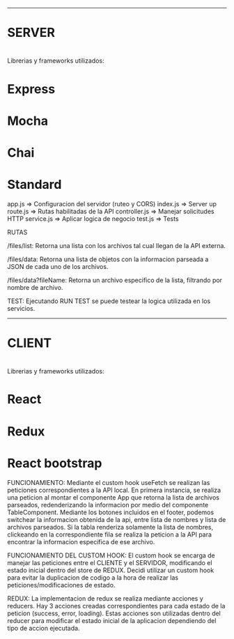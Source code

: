 -------------------------------------------
#
# SERVER
#

Librerias y frameworks utilizados:
# Express
# Mocha
# Chai
# Standard

app.js => Configuracion del servidor (ruteo y CORS)
index.js => Server up
route.js => Rutas habilitadas de la API
controller.js => Manejar solicitudes HTTP
service.js => Aplicar logica de negocio
test.js => Tests


RUTAS

/files/list:
    Retorna una lista con los archivos tal cual llegan de la API externa.

/files/data:
    Retorna una lista de objetos con la informacion parseada a JSON de cada uno de los archivos.

/files/data?fileName:
    Retorna un archivo especifico de la lista, filtrando por nombre de archivo.


TEST:
    Ejecutando RUN TEST se puede testear la logica utilizada en los servicios.


---------------------------------------------
#
#  CLIENT
#

Librerias y frameworks utilizados:
# React
# Redux
# React bootstrap

FUNCIONAMIENTO:
    Mediante el custom hook useFetch se realizan las peticiones correspondientes a la API local.
    En primera instancia, se realiza una peticion al montar el componente App que retorna la lista de archivos parseados,
    redenderizando la informacion por medio del componente TableComponent.
    Mediante los botones incluidos en el footer, podemos switchear la informacion obtenida de la api, entre lista de nombres y lista de archivos parseados.
    Si la tabla renderiza solamente la lista de nombres, clickeando en la correspondiente fila se realiza la peticion a la API para encontrar 
    la informacion especifica de ese archivo.

FUNCIONAMIENTO DEL CUSTOM HOOK:
    El custom hook se encarga de manejar las peticiones entre el CLIENTE y el SERVIDOR, modificando el estado inicial dentro del store de REDUX.
    Decidi utilizar un custom hook para evitar la duplicacion de codigo a la hora de realizar las peticiones/modificaciones de estado.

REDUX:
    La implementacion de redux se realiza mediante acciones y reducers. Hay 3 acciones creadas correspondientes para cada estado de la peticion (success, error, loading).
    Estas acciones son utilizadas dentro del reducer para modificar el estado inicial de la aplicacion dependiendo del tipo de accion ejecutada.